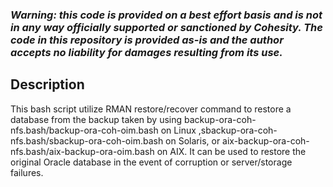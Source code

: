 ### ***Warning: this code is provided on a best effort basis and is not in any way officially supported or sanctioned by Cohesity. The code in this repository is provided as-is and the author accepts no liability for damages resulting from its use.***

## Description
This bash script utilize RMAN restore/recover command to restore a database from the backup taken by using backup-ora-coh-nfs.bash/backup-ora-coh-oim.bash on Linux ,sbackup-ora-coh-nfs.bash/sbackup-ora-coh-oim.bash on Solaris, or aix-backup-ora-coh-nfs.bash/aix-backup-ora-oim.bash on AIX. It can be used to restore the original Oracle database in the event of corruption or server/storage failures.

